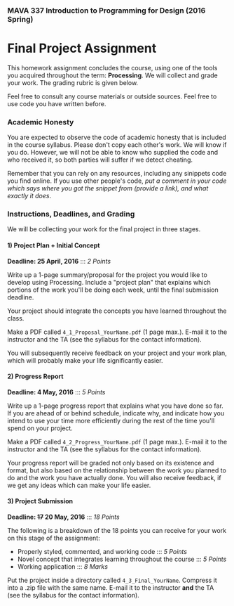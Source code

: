 ### MAVA 337 Introduction to Programming for Design  (2016 Spring)

# Final Project Assignment

This homework assignment concludes the course, using one of the tools you acquired throughout the term: **Processing**. We will collect and grade your work. The grading rubric is given below.

Feel free to consult any course materials or outside sources. Feel free to use code you have written before.

### Academic Honesty

You are expected to observe the code of academic honesty that is included in the course syllabus. Please don't copy each other's work. We will know if you do. However, we will not be able to know who supplied the code and who received it, so both parties will suffer if we detect cheating.

Remember that you can rely on any resources, including any sinippets code you find online. If you use other people's code, *put a comment in your code which says where you got the snippet from (provide a link), and what exactly it does*.

### Instructions, Deadlines, and Grading

We will be collecting your work for the final project in three stages.

#### 1) Project Plan + Initial Concept

**Deadline: 25 April, 2016** ::: *2 Points*

Write up a 1-page summary/proposal for the project you would like to develop using Processing. Include a "project plan" that explains which portions of the work you'll be doing each week, until the final submission deadline.

Your project should integrate the concepts you have learned throughout the class.

Make a PDF called `4_1_Proposal_YourName.pdf` (1 page max.). E-mail it to the instructor and the TA (see the syllabus for the contact information).

You will subsequently receive feedback on your project and your work plan, which will probably make your life significantly easier.

#### 2) Progress Report

**Deadline: 4 May, 2016** ::: *5 Points*

Write up a 1-page progress report that explains what you have done so far. If you are ahead of or behind schedule, indicate why, and indicate how you intend to use your time more efficiently during the rest of the time you'll spend on your project.

Make a PDF called `4_2_Progress_YourName.pdf` (1 page max.). E-mail it to the instructor and the TA (see the syllabus for the contact information).

Your progress report will be graded not only based on its existence and format, but also based on the relationship between the work you planned to do and the work you have actually done. You will also receive feedback, if we get any ideas which can make your life easier.

#### 3) Project Submission

**Deadline: ~~17~~ 20 May, 2016** ::: *18 Points*

The following is a breakdown of the 18 points you can receive for your work on this stage of the assignment:

- Properly styled, commented, and working code ::: *5 Points*
- Novel concept that integrates learning throughout the course ::: *5 Points*
- Working application ::: *8 Marks*

Put the project inside a directory called `4_3_Final_YourName`. Compress it into a .zip file with the same name. E-mail it to the instructor **and** the TA (see the syllabus for the contact information).
